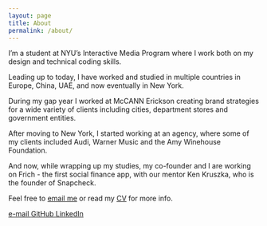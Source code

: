 ```yaml
---
layout: page
title: About
permalink: /about/
---
```


I’m a student at NYU’s Interactive Media Program where I work both on my design and technical coding skills.


Leading up to today, I have worked and studied in multiple countries in Europe, China, UAE, and now eventually in New York.


During my gap year I worked at McCANN Erickson creating brand strategies for a wide variety of clients including cities, department stores and government entities.


After moving to New York, I started working at an agency, where some of my clients included Audi, Warner Music and the Amy Winehouse Foundation.


And now, while wrapping up my studies, my co-founder and I are working on Frich - the first social finance app, with our mentor Ken Kruszka, who is the founder of Snapcheck. 


Feel free to [email me](mailto:aleksandra.medd@gmail.com) or read my [CV](/images/aleksandra-medina-2020.pdf) for more info.

<footer class="footer">
  <a target="_blank" href="mailto:jackbdu@nyu.edu">e-mail   </a>
  <a target="_blank" href="https://github.com/aleksandramedina">   GitHub   </a>
  <a target="_blank" href="https://www.linkedin.com/in/aleksandra-medina-2a4b37168/">   LinkedIn</a>

</div>
